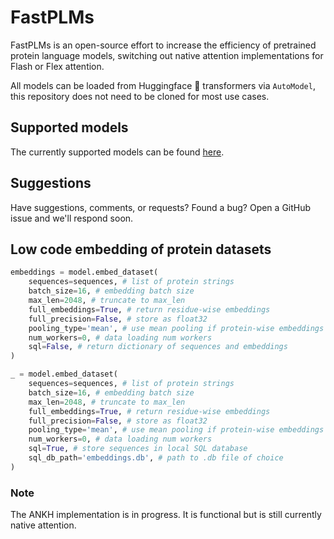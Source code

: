 # FastPLMs

FastPLMs is an open-source effort to increase the efficiency of pretrained protein language models, switching out native attention implementations for Flash or Flex attention.

All models can be loaded from Huggingface 🤗 transformers via `AutoModel`, this repository does not need to be cloned for most use cases.

## Supported models
The currently supported models can be found [here](https://huggingface.co/collections/Synthyra/pretrained-plms-675351ecc050f63baedd77de).

## Suggestions
Have suggestions, comments, or requests? Found a bug? Open a GitHub issue and we'll respond soon.

## Low code embedding of protein datasets
```python
embeddings = model.embed_dataset(
    sequences=sequences, # list of protein strings
    batch_size=16, # embedding batch size
    max_len=2048, # truncate to max_len
    full_embeddings=True, # return residue-wise embeddings
    full_precision=False, # store as float32
    pooling_type='mean', # use mean pooling if protein-wise embeddings
    num_workers=0, # data loading num workers
    sql=False, # return dictionary of sequences and embeddings
)

_ = model.embed_dataset(
    sequences=sequences, # list of protein strings
    batch_size=16, # embedding batch size
    max_len=2048, # truncate to max_len
    full_embeddings=True, # return residue-wise embeddings
    full_precision=False, # store as float32
    pooling_type='mean', # use mean pooling if protein-wise embeddings
    num_workers=0, # data loading num workers
    sql=True, # store sequences in local SQL database
    sql_db_path='embeddings.db', # path to .db file of choice
)
```

### Note
The ANKH implementation is in progress. It is functional but is still currently native attention.
